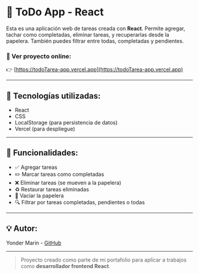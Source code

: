 # 📝 ToDo App - React

Esta es una aplicación web de tareas creada con **React**. Permite agregar, tachar como completadas, eliminar tareas, y recuperarlas desde la papelera. También puedes filtrar entre todas, completadas y pendientes.

### 🚀 Ver proyecto online:
👉 [https://todoTarea-app.vercel.app](https://todoTarea-app.vercel.app)

---

## 🔧 Tecnologías utilizadas:
- React
- CSS
- LocalStorage (para persistencia de datos)
- Vercel (para despliegue)

---

## 📌 Funcionalidades:
- ✅ Agregar tareas
- ✏️ Marcar tareas como completadas
- ❌ Eliminar tareas (se mueven a la papelera)
- ♻️ Restaurar tareas eliminadas
- 🧹 Vaciar la papelera
- 🔍 Filtrar por tareas completadas, pendientes o todas

---

## 💡 Autor:
Yonder Marin - [GitHub](https://github.com/yondermarin)

---

> Proyecto creado como parte de mi portafolio para aplicar a trabajos como **desarrollador frontend React**.
